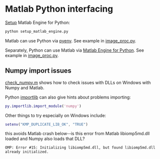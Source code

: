 # Matlab Python interfacing

[Setup](https://www.mathworks.com/help/matlab/matlab_external/install-the-matlab-engine-for-python.html)
Matlab Engine for Python:

```sh
python setup_matlab_engine.py
```

Matlab can use Python via
[pyenv](https://www.mathworks.com/help/matlab/ref/pyenv.html).
See example in [image_proc.py](./image_proc.m).

Separately, Python can use Matlab via
[Matlab Engine for Python](https://www.mathworks.com/help/matlab/apiref/matlab.engine.matlabengine.html).
See example in [image_proc.py](./image_proc.py).

## Numpy import issues

[check_numpy.m](./check_numpy.m)
shows how to check issues with DLLs on Windows with Numpy and Matlab.

Python
[importlib](https://docs.python.org/3/library/importlib.html)
can also give hints about problems importing:

```matlab
py.importlib.import_module('numpy')
```

Other things to try especially on Windows include:

```matlab
setenv("KMP_DUPLICATE_LIB_OK", "TRUE")
```

this avoids Matlab crash below--is this error from Matlab libiomp5md.dll loaded and Numpy also loads that DLL?

```
OMP: Error #15: Initializing libiomp5md.dll, but found libiomp5md.dll already initialized.
```
